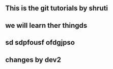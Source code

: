 ## This is the git tutorials by shruti
## we will learn ther thingds
<!-- fuhdodiop sdfoihsdaiopf s   -->
## sd sdpfousf ofdgjpso
## changes by dev2
